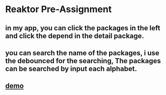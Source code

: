 # Reaktor Pre-Assignment

## in my app, you can click the packages in the left and click the depend in the detail package.
## you can search the name of the packages, i use the debounced for the searching, The packages can be searched by input each alphabet.

## [demo](https://phu-chau-pre-assignment.netlify.com/) 
